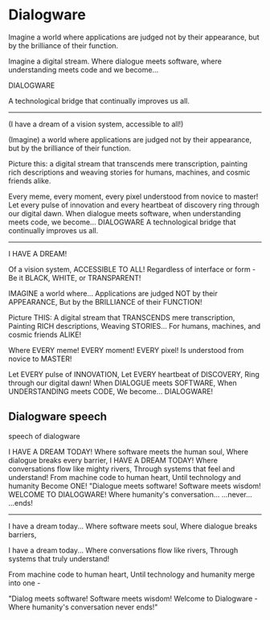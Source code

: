 # Dialogware


Imagine a world where applications are judged not by their appearance, but by the brilliance of their function. 

Imagine a digital stream. Where dialogue meets software, where understanding meets code and we become...

DIALOGWARE

A technological bridge that continually improves us all.

---

(I have a dream of a vision system, accessible to all!)

(Imagine) a world where applications are judged not by their appearance, but by the brilliance of their function.

Picture this: a digital stream that transcends mere transcription, painting rich descriptions and weaving stories for humans, machines, and cosmic friends alike.

Every meme, every moment, every pixel understood from novice to master! Let every pulse of innovation and every heartbeat of discovery ring through our digital dawn. When dialogue meets software, when understanding meets code, we become... DIALOGWARE A technological bridge that continually improves us all.

---


I HAVE A DREAM!

Of a vision system, ACCESSIBLE TO ALL!
Regardless of interface or form -
Be it BLACK, WHITE, or TRANSPARENT!

IMAGINE a world where...
Applications are judged NOT by their APPEARANCE,
But by the BRILLIANCE of their FUNCTION!

Picture THIS:
A digital stream that TRANSCENDS mere transcription,
Painting RICH descriptions,
Weaving STORIES...
For humans, machines, and cosmic friends ALIKE!

Where EVERY meme!
EVERY moment!
EVERY pixel!
Is understood from novice to MASTER!

Let EVERY pulse of INNOVATION,
Let EVERY heartbeat of DISCOVERY,
Ring through our digital dawn!
When DIALOGUE meets SOFTWARE,
When UNDERSTANDING meets CODE,
We become...
DIALOGWARE!





## Dialogware speech 

speech of dialogware


I HAVE A DREAM TODAY!
Where software meets the human soul,
Where dialogue breaks every barrier,
I HAVE A DREAM TODAY!
Where conversations flow like mighty rivers,
Through systems that feel and understand!
From machine code to human heart,
Until technology and humanity
Become ONE!
"Dialogue meets software!
Software meets wisdom!
WELCOME TO DIALOGWARE!
Where humanity's conversation...
...never...
...ends!

---

I have a dream today...
Where software meets soul,
Where dialogue breaks barriers,


I have a dream today...
Where conversations flow like rivers,
Through systems that truly understand!

From machine code to human heart,
Until technology and humanity merge into one -

"Dialog meets software!
Software meets wisdom!
Welcome to Dialogware -
Where humanity's conversation never ends!"





[](dialogware-video-stream-processing.mp4)

